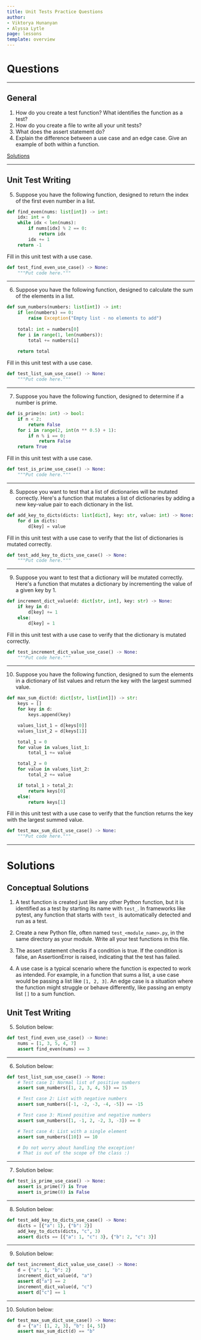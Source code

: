 ```yaml
---
title: Unit Tests Practice Questions
author:
- Viktorya Hunanyan
- Alyssa Lytle
page: lessons
template: overview
---
```


# Questions

---

## General 
1. How do you create a test function? What identifies the function as a test? 
2. How do you create a file to write all your unit tests?  
3. What does the assert statement do?
4. Explain the difference between a use case and an edge case. Give an example of both within a function. 

[Solutions](#conceptual-solutions)

---

## Unit Test Writing

5. Suppose you have the following function, designed to return the index of the first even number in a list.

```python
def find_even(nums: list[int]) -> int:
    idx: int = 0
    while idx < len(nums):
        if nums[idx] % 2 == 0:
            return idx
        idx += 1
    return -1
```

Fill in this unit test with a use case.

```python
def test_find_even_use_case() -> None:
    """Put code here."""
```

---

6. Suppose you have the following function, designed to calculate the sum of the elements in a list.

```python
def sum_numbers(numbers: list[int]) -> int:
    if len(numbers) == 0: 
        raise Exception("Empty list - no elements to add")
    
    total: int = numbers[0]
    for i in range(1, len(numbers)): 
        total += numbers[i]
        
    return total
```

Fill in this unit test with a use case.

```python
def test_list_sum_use_case() -> None:
    """Put code here."""
```

---

7. Suppose you have the following function, designed to determine if a number is prime.

```python
def is_prime(n: int) -> bool:
    if n < 2:
        return False
    for i in range(2, int(n ** 0.5) + 1):
        if n % i == 0:
            return False
    return True
```

Fill in this unit test with a use case.

```python
def test_is_prime_use_case() -> None:
    """Put code here."""
```

---

8. Suppose you want to test that a list of dictionaries will be mutated correctly. Here's a function that mutates a list of dictionaries by adding a new key-value pair to each dictionary in the list.

```python
def add_key_to_dicts(dicts: list[dict], key: str, value: int) -> None:
    for d in dicts:
        d[key] = value
```

Fill in this unit test with a use case to verify that the list of dictionaries is mutated correctly.

```python
def test_add_key_to_dicts_use_case() -> None:
    """Put code here."""
```

---

9. Suppose you want to test that a dictionary will be mutated correctly. Here's a function that mutates a dictionary by incrementing the value of a given key by 1.

```python
def increment_dict_value(d: dict[str, int], key: str) -> None:
    if key in d:
        d[key] += 1
    else:
        d[key] = 1
```

Fill in this unit test with a use case to verify that the dictionary is mutated correctly.

```python
def test_increment_dict_value_use_case() -> None:
    """Put code here."""
```

---

10. Suppose you have the following function, designed to sum the elements in a dictionary of list values and return the key with the largest summed value.

```python
def max_sum_dict(d: dict[str, list[int]]) -> str:
    keys = []
    for key in d:
        keys.append(key)

    values_list_1 = d[keys[0]]
    values_list_2 = d[keys[1]]

    total_1 = 0
    for value in values_list_1:
        total_1 += value

    total_2 = 0
    for value in values_list_2:
        total_2 += value

    if total_1 > total_2:
        return keys[0]
    else:
        return keys[1]
```

Fill in this unit test with a use case to verify that the function returns the key with the largest summed value.

```python
def test_max_sum_dict_use_case() -> None:
    """Put code here."""
```

---

# Solutions

## Conceptual Solutions

1. A test function is created just like any other Python function, but it is identified as a test by starting its name with `test_`. In frameworks like pytest, any function that starts with `test_` is automatically detected and run as a test.

2. Create a new Python file, often named `test_<module_name>.py`, in the same directory as your module. Write all your test functions in this file.

3. The assert statement checks if a condition is true. If the condition is false, an AssertionError is raised, indicating that the test has failed.

4. A use case is a typical scenario where the function is expected to work as intended. For example, in a function that sums a list, a use case would be passing a list like `[1, 2, 3]`.
An edge case is a situation where the function might struggle or behave differently, like passing an empty list `[]` to a sum function.


## Unit Test Writing

5. Solution below: 

```python
def test_find_even_use_case() -> None:
    nums = [1, 3, 5, 4, 7]
    assert find_even(nums) == 3
```

---

6. Solution below:

```python
def test_list_sum_use_case() -> None:
    # Test case 1: Normal list of positive numbers
    assert sum_numbers([1, 2, 3, 4, 5]) == 15

    # Test case 2: List with negative numbers
    assert sum_numbers([-1, -2, -3, -4, -5]) == -15

    # Test case 3: Mixed positive and negative numbers
    assert sum_numbers([1, -1, 2, -2, 3, -3]) == 0

    # Test case 4: List with a single element
    assert sum_numbers([10]) == 10

    # Do not worry about handling the exception! 
    # That is out of the scope of the class :)
```

---

7. Solution below:

```python
def test_is_prime_use_case() -> None:
    assert is_prime(7) is True
    assert is_prime(8) is False
```

---

8. Solution below:

```python
def test_add_key_to_dicts_use_case() -> None:
    dicts = [{"a": 1}, {"b": 2}]
    add_key_to_dicts(dicts, "c", 3)
    assert dicts == [{"a": 1, "c": 3}, {"b": 2, "c": 3}]
```

---

9. Solution below: 

```python
def test_increment_dict_value_use_case() -> None:
    d = {"a": 1, "b": 2}
    increment_dict_value(d, "a")
    assert d["a"] == 2
    increment_dict_value(d, "c")
    assert d["c"] == 1
```

---

10. Solution below: 

```python
def test_max_sum_dict_use_case() -> None:
    d = {"a": [1, 2, 3], "b": [4, 5]}
    assert max_sum_dict(d) == "b"
```